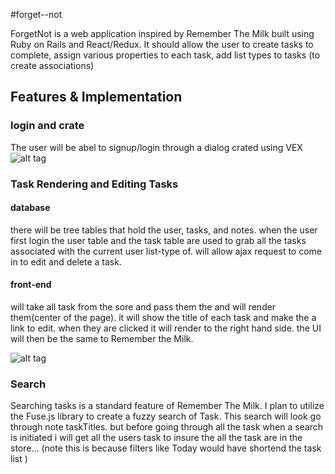 #forget--not

ForgetNot is a web application inspired by Remember The Milk built using Ruby on Rails and React/Redux. It should allow the user to create tasks to complete, assign various properties
to each task, add list types to tasks (to create associations)


## Features & Implementation
### login and crate

  The user will be abel to signup/login through a dialog crated using VEX
![alt tag](https://github.com/bkargaw/forget_not/blob/master/docs/wireframes/main_page%20with%20show%20task.png)

### Task Rendering and Editing Tasks
#### database
  there will be tree tables that hold the user, tasks, and notes. when the user
  first login the user table and the task table are used to grab all the tasks
  associated with the current user list-type of. will allow ajax request to come
  in to edit and delete a task.

#### front-end
  will take all task from the sore and pass them the <List container> and will
  render them(center of the page). it will show the title of each task and make the a link to edit. when they are clicked it will render <ShowTask container> to the right hand side.
  the UI will then be the same to Remember the Milk.

![alt tag](https://github.com/bkargaw/forget_not/blob/master/docs/wireframes/main_page%20with%20show%20task.png)




### Search
Searching tasks is a standard feature of Remember The Milk. I plan to utilize the Fuse.js library to create a fuzzy search of Task. This search will look go through note taskTitles.
but before going through all the task when a search is initiated i will get all the users task
to insure the all the task are in the store... (note this is because filters like Today would have shortend the task list )
